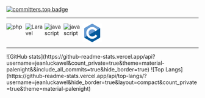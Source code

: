 
[![committers.top badge](https://user-badge.committers.top/congo_private/jeanlucKawel.svg)](https://user-badge.committers.top/congo_private/jeanlucKawel)
<Hr>
  <div style="display:flex;">
<img src="https://img.icons8.com/officel/240/000000/php-logo.png" alt="php" width="50">
<img src="https://img.icons8.com/fluency/240/000000/laravel.png" alt="Laravel" width="50">
<img src="https://img.icons8.com/color/240/000000/javascript--v1.png" alt="javascript" width="50">
<img src="https://img.icons8.com/color/240/000000/python--v1.png" alt="javascript" width="50">
<img src="https://github.com/devicons/devicon/blob/master/icons/c/c-original.svg" alt+"C", width="50"/>
  </div>
<hr>
![GitHub stats](https://github-readme-stats.vercel.app/api?username=jeanluckawel&count_private=true&theme=material-palenight&&include_all_commits=true&hide_border=true)
![Top Langs](https://github-readme-stats.vercel.app/api/top-langs/?username=jeanluckawel&hide_border=true&layout=compact&count_private=true&theme=material-palenight)

